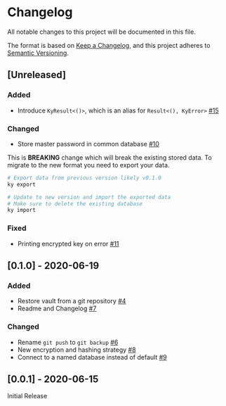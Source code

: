 # Changelog

All notable changes to this project will be documented in this file.

The format is based on [Keep a Changelog](https://keepachangelog.com/en/1.0.0/),
and this project adheres to [Semantic Versioning](https://semver.org/spec/v2.0.0.html).

## [Unreleased]

### Added

-   Introduce `KyResult<()>`, which is an alias for `Result<(), KyError>` [#15](https://github.com/numToStr/ky/pull/15)

### Changed

-   Store master password in common database [#10](https://github.com/numToStr/ky/pull/10)

This is **BREAKING** change which will break the existing stored data. To migrate to the new format you need to export your data.

```bash
# Export data from previous version likely v0.1.0
ky export

# Update to new version and import the exported data
# Make sure to delete the existing database
ky import
```

### Fixed

-   Printing encrypted key on error [#11](https://github.com/numToStr/ky/pull/11)

## [0.1.0] - 2020-06-19

### Added

-   Restore vault from a git repository [#4](https://github.com/numToStr/ky/pull/4)
-   Readme and Changelog [#7](https://github.com/numToStr/ky/pull/7)

### Changed

-   Rename `git push` to `git backup` [#6](https://github.com/numToStr/ky/pull/6)
-   New encryption and hashing strategy [#8](https://github.com/numToStr/ky/pull/8)
-   Connect to a named database instead of default [#9](https://github.com/numToStr/ky/pull/9)

## [0.0.1] - 2020-06-15

Initial Release
